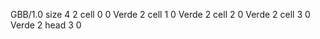 <gs-board> GBB/1.0
size 4 2
cell 0 0 Verde 2
cell 1 0 Verde 2
cell 2 0 Verde 2
cell 3 0 Verde 2
head 3 0
 </gs-board>